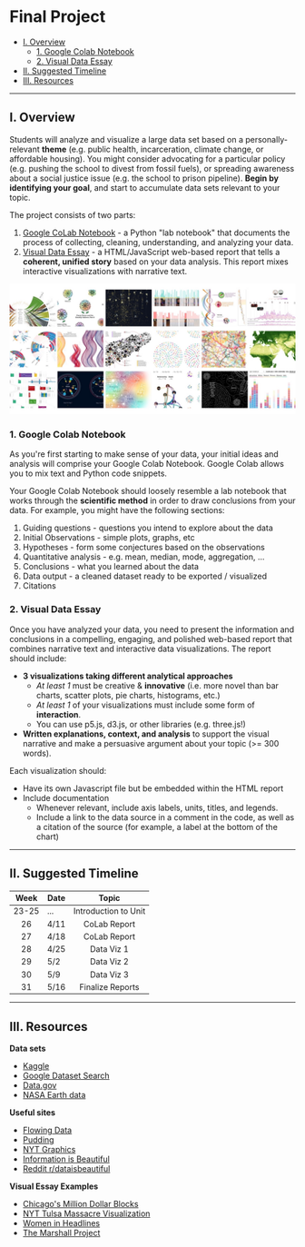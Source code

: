 # Final Project

  - [I. Overview](#i-overview)
    - [1. Google Colab Notebook](#1-google-colab-notebook)
    - [2. Visual Data Essay](#2-visual-data-essay)
  - [II. Suggested Timeline](#ii-suggested-timeline)
  - [III. Resources](#iii-resources)

---
## I. Overview 
Students will analyze and visualize a large data set based on a personally-relevant **theme** (e.g. public health, incarceration, climate change, or affordable housing). You might consider advocating for a particular policy (e.g. pushing the school to divest from fossil fuels), or spreading awareness about a social justice issue (e.g. the school to prison pipeline). **Begin by identifying your goal**, and start to accumulate data sets relevant to your topic.  

The project consists of two parts:

1. [Google CoLab Notebook](#1-google-colab-notebook) - a Python "lab notebook" that documents the process of collecting, cleaning, understanding, and analyzing your data. 
2. [Visual Data Essay](#2-visual-data-essay) - a HTML/JavaScript web-based report that tells a **coherent, unified story** based on your data analysis. This report mixes interactive visualizations with narrative text.

![data viz](assets/data.jpeg)
### 1. Google Colab Notebook
As you're first starting to make sense of your data, your initial ideas and analysis will comprise your Google Colab Notebook. Google Colab allows you to mix text and Python code snippets. 

Your Google Colab Notebook should loosely resemble a lab notebook that works through the **scientific method** in order to draw conclusions from your data. For example, you might have the following sections:

1. Guiding questions - questions you intend to explore about the data 
2. Initial Observations - simple plots, graphs, etc
3. Hypotheses - form some conjectures based on the observations
4. Quantitative analysis - e.g. mean, median, mode, aggregation, ...
5. Conclusions - what you learned about the data
6. Data output - a cleaned dataset ready to be exported / visualized
7. Citations
 
### 2. Visual Data Essay
Once you have analyzed your data, you need to present the information and conclusions in a compelling, engaging, and polished web-based report that combines narrative text and interactive data visualizations. The report should include:

* **3 visualizations taking different analytical approaches**  
  * *At least 1* must be creative & **innovative** (i.e. more novel than bar charts, scatter plots, pie charts, histograms, etc.) 
  * *At least 1* of your visualizations must include some form of **interaction**. 
  * You can use p5.js, d3.js, or other libraries (e.g. three.js!)
* **Written explanations, context, and analysis** to support the visual narrative and make a persuasive argument about your topic (>= 300 words).

Each visualization should: 

* Have its own Javascript file but be embedded within the HTML report
* Include documentation
  * Whenever relevant, include axis labels, units, titles, and legends.
  * Include a link to the data source in a comment in the code, as well as a citation of the source (for example, a label at the bottom of the chart)

---
## II. Suggested Timeline

| **Week** | **Date** |       **Topic**      |
|:--------:|----------|:--------------------:|
|   23-25  |    ...   | Introduction to Unit |
|    26    |   4/11   | CoLab Report         |
|    27    |   4/18   | CoLab Report         |
|    28    |   4/25   | Data Viz 1           |
|    29    |    5/2   | Data Viz 2           |
|    30    |    5/9   | Data Viz 3           |
|    31    |   5/16   | Finalize Reports     |

---
## III. Resources
**Data sets**
* [Kaggle](https://www.kaggle.com/)
* [Google Dataset Search](https://datasetsearch.research.google.com/)
* [Data.gov](https://data.gov/)
* [NASA Earth data](https://earthdata.nasa.gov/)

**Useful sites** 

* [Flowing Data](https://flowingdata.com/)
* [Pudding](https://pudding.cool/)
* [NYT Graphics](https://www.nytimes.com/spotlight/graphics)
* [Information is Beautiful](https://informationisbeautiful.net/)
* [Reddit r/dataisbeautiful](https://www.reddit.com/r/dataisbeautiful/)

**Visual Essay Examples**

* [Chicago's Million Dollar Blocks](https://chicagosmilliondollarblocks.com/#12/41.9093/-87.6872)
* [NYT Tulsa Massacre Visualization](https://www.nytimes.com/interactive/2021/05/24/us/tulsa-race-massacre.html)
* [Women in Headlines](https://pudding.cool/2022/02/women-in-headlines/)
* [The Marshall Project](https://www.themarshallproject.org/2020/12/18/1-in-5-prisoners-in-the-u-s-has-had-covid-19)